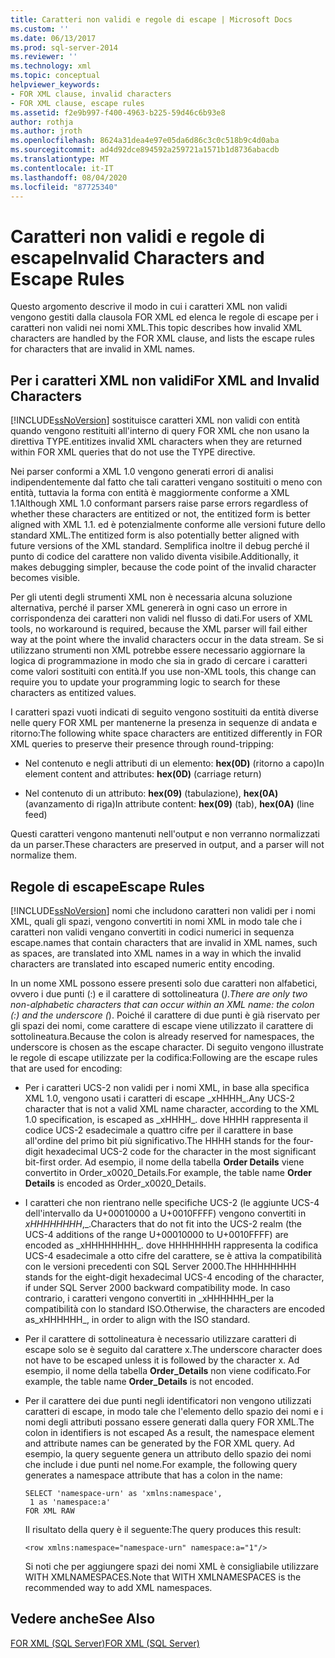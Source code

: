 ```yaml
---
title: Caratteri non validi e regole di escape | Microsoft Docs
ms.custom: ''
ms.date: 06/13/2017
ms.prod: sql-server-2014
ms.reviewer: ''
ms.technology: xml
ms.topic: conceptual
helpviewer_keywords:
- FOR XML clause, invalid characters
- FOR XML clause, escape rules
ms.assetid: f2e9b997-f400-4963-b225-59d46c6b93e8
author: rothja
ms.author: jroth
ms.openlocfilehash: 8624a31dea4e97e05da6d86c3c0c518b9c4d0aba
ms.sourcegitcommit: ad4d92dce894592a259721a1571b1d8736abacdb
ms.translationtype: MT
ms.contentlocale: it-IT
ms.lasthandoff: 08/04/2020
ms.locfileid: "87725340"
---
```

# <a name="invalid-characters-and-escape-rules"></a><span data-ttu-id="7ae5c-102">Caratteri non validi e regole di escape</span><span class="sxs-lookup"><span data-stu-id="7ae5c-102">Invalid Characters and Escape Rules</span></span>
  <span data-ttu-id="7ae5c-103">Questo argomento descrive il modo in cui i caratteri XML non validi vengono gestiti dalla clausola FOR XML ed elenca le regole di escape per i caratteri non validi nei nomi XML.</span><span class="sxs-lookup"><span data-stu-id="7ae5c-103">This topic describes how invalid XML characters are handled by the FOR XML clause, and lists the escape rules for characters that are invalid in XML names.</span></span>  
  
## <a name="for-xml-and-invalid-characters"></a><span data-ttu-id="7ae5c-104">Per i caratteri XML non validi</span><span class="sxs-lookup"><span data-stu-id="7ae5c-104">For XML and Invalid Characters</span></span>  
 [!INCLUDE[ssNoVersion](../../includes/ssnoversion-md.md)] <span data-ttu-id="7ae5c-105">sostituisce caratteri XML non validi con entità quando vengono restituiti all'interno di query FOR XML che non usano la direttiva TYPE.</span><span class="sxs-lookup"><span data-stu-id="7ae5c-105">entitizes invalid XML characters when they are returned within FOR XML queries that do not use the TYPE directive.</span></span>  
  
 <span data-ttu-id="7ae5c-106">Nei parser conformi a XML 1.0 vengono generati errori di analisi indipendentemente dal fatto che tali caratteri vengano sostituiti o meno con entità, tuttavia la forma con entità è maggiormente conforme a XML 1.1</span><span class="sxs-lookup"><span data-stu-id="7ae5c-106">Although XML 1.0 conformant parsers raise parse errors regardless of whether these characters are entitized or not, the entitized form is better aligned with XML 1.1.</span></span> <span data-ttu-id="7ae5c-107">ed è potenzialmente conforme alle versioni future dello standard XML.</span><span class="sxs-lookup"><span data-stu-id="7ae5c-107">The entitized form is also potentially better aligned with future versions of the XML standard.</span></span> <span data-ttu-id="7ae5c-108">Semplifica inoltre il debug perché il punto di codice del carattere non valido diventa visibile.</span><span class="sxs-lookup"><span data-stu-id="7ae5c-108">Additionally, it makes debugging simpler, because the code point of the invalid character becomes visible.</span></span>  
  
 <span data-ttu-id="7ae5c-109">Per gli utenti degli strumenti XML non è necessaria alcuna soluzione alternativa, perché il parser XML genererà in ogni caso un errore in corrispondenza dei caratteri non validi nel flusso di dati.</span><span class="sxs-lookup"><span data-stu-id="7ae5c-109">For users of XML tools, no workaround is required, because the XML parser will fail either way at the point where the invalid characters occur in the data stream.</span></span> <span data-ttu-id="7ae5c-110">Se si utilizzano strumenti non XML potrebbe essere necessario aggiornare la logica di programmazione in modo che sia in grado di cercare i caratteri come valori sostituiti con entità.</span><span class="sxs-lookup"><span data-stu-id="7ae5c-110">If you use non-XML tools, this change can require you to update your programming logic to search for these characters as entitized values.</span></span>  
  
 <span data-ttu-id="7ae5c-111">I caratteri spazi vuoti indicati di seguito vengono sostituiti da entità diverse nelle query FOR XML per mantenerne la presenza in sequenze di andata e ritorno:</span><span class="sxs-lookup"><span data-stu-id="7ae5c-111">The following white space characters are entitized differently in FOR XML queries to preserve their presence through round-tripping:</span></span>  
  
-   <span data-ttu-id="7ae5c-112">Nel contenuto e negli attributi di un elemento: **hex(0D)** (ritorno a capo)</span><span class="sxs-lookup"><span data-stu-id="7ae5c-112">In element content and attributes: **hex(0D)** (carriage return)</span></span>  
  
-   <span data-ttu-id="7ae5c-113">Nel contenuto di un attributo: **hex(09)** (tabulazione), **hex(0A)** (avanzamento di riga)</span><span class="sxs-lookup"><span data-stu-id="7ae5c-113">In attribute content: **hex(09)** (tab), **hex(0A)** (line feed)</span></span>  
  
 <span data-ttu-id="7ae5c-114">Questi caratteri vengono mantenuti nell'output e non verranno normalizzati da un parser.</span><span class="sxs-lookup"><span data-stu-id="7ae5c-114">These characters are preserved in output, and a parser will not normalize them.</span></span>  
  
## <a name="escape-rules"></a><span data-ttu-id="7ae5c-115">Regole di escape</span><span class="sxs-lookup"><span data-stu-id="7ae5c-115">Escape Rules</span></span>  
 [!INCLUDE[ssNoVersion](../../includes/ssnoversion-md.md)] <span data-ttu-id="7ae5c-116">nomi che includono caratteri non validi per i nomi XML, quali gli spazi, vengono convertiti in nomi XML in modo tale che i caratteri non validi vengano convertiti in codici numerici in sequenza escape.</span><span class="sxs-lookup"><span data-stu-id="7ae5c-116">names that contain characters that are invalid in XML names, such as spaces, are translated into XML names in a way in which the invalid characters are translated into escaped numeric entity encoding.</span></span>  
  
 <span data-ttu-id="7ae5c-117">In un nome XML possono essere presenti solo due caratteri non alfabetici, ovvero i due punti (:) e il carattere di sottolineatura (_).</span><span class="sxs-lookup"><span data-stu-id="7ae5c-117">There are only two non-alphabetic characters that can occur within an XML name: the colon (:) and the underscore (_).</span></span> <span data-ttu-id="7ae5c-118">Poiché il carattere di due punti è già riservato per gli spazi dei nomi, come carattere di escape viene utilizzato il carattere di sottolineatura.</span><span class="sxs-lookup"><span data-stu-id="7ae5c-118">Because the colon is already reserved for namespaces, the underscore is chosen as the escape character.</span></span> <span data-ttu-id="7ae5c-119">Di seguito vengono illustrate le regole di escape utilizzate per la codifica:</span><span class="sxs-lookup"><span data-stu-id="7ae5c-119">Following are the escape rules that are used for encoding:</span></span>  
  
-   <span data-ttu-id="7ae5c-120">Per i caratteri UCS-2 non validi per i nomi XML, in base alla specifica XML 1.0, vengono usati i caratteri di escape _xHHHH\_.</span><span class="sxs-lookup"><span data-stu-id="7ae5c-120">Any UCS-2 character that is not a valid XML name character, according to the XML 1.0 specification, is escaped as _xHHHH\_.</span></span> <span data-ttu-id="7ae5c-121">dove HHHH rappresenta il codice UCS-2 esadecimale a quattro cifre per il carattere in base all'ordine del primo bit più significativo.</span><span class="sxs-lookup"><span data-stu-id="7ae5c-121">The HHHH stands for the four-digit hexadecimal UCS-2 code for the character in the most significant bit-first order.</span></span> <span data-ttu-id="7ae5c-122">Ad esempio, il nome della tabella **Order Details** viene convertito in Order_x0020_Details.</span><span class="sxs-lookup"><span data-stu-id="7ae5c-122">For example, the table name **Order Details** is encoded as Order_x0020_Details.</span></span>  
  
-   <span data-ttu-id="7ae5c-123">I caratteri che non rientrano nelle specifiche UCS-2 (le aggiunte UCS-4 dell'intervallo da U+00010000 a U+0010FFFF) vengono convertiti in _xHHHHHHHH_,\_.</span><span class="sxs-lookup"><span data-stu-id="7ae5c-123">Characters that do not fit into the UCS-2 realm (the UCS-4 additions of the range U+00010000 to U+0010FFFF) are encoded as _xHHHHHHHH\_.</span></span> <span data-ttu-id="7ae5c-124">dove HHHHHHHH rappresenta la codifica UCS-4 esadecimale a otto cifre del carattere, se è attiva la compatibilità con le versioni precedenti con SQL Server 2000.</span><span class="sxs-lookup"><span data-stu-id="7ae5c-124">The HHHHHHHH stands for the eight-digit hexadecimal UCS-4 encoding of the character, if under SQL Server 2000 backward compatibility mode.</span></span> <span data-ttu-id="7ae5c-125">In caso contrario, i caratteri vengono convertiti in _xHHHHHH\_per la compatibilità con lo standard ISO.</span><span class="sxs-lookup"><span data-stu-id="7ae5c-125">Otherwise, the characters are encoded as_xHHHHHH\_, in order to align with the ISO standard.</span></span>  
  
-   <span data-ttu-id="7ae5c-126">Per il carattere di sottolineatura è necessario utilizzare caratteri di escape solo se è seguito dal carattere x.</span><span class="sxs-lookup"><span data-stu-id="7ae5c-126">The underscore character does not have to be escaped unless it is followed by the character x.</span></span> <span data-ttu-id="7ae5c-127">Ad esempio, il nome della tabella **Order_Details** non viene codificato.</span><span class="sxs-lookup"><span data-stu-id="7ae5c-127">For example, the table name **Order_Details** is not encoded.</span></span>  
  
-   <span data-ttu-id="7ae5c-128">Per il carattere dei due punti negli identificatori non vengono utilizzati caratteri di escape, in modo tale che l'elemento dello spazio dei nomi e i nomi degli attributi possano essere generati dalla query FOR XML.</span><span class="sxs-lookup"><span data-stu-id="7ae5c-128">The colon in identifiers is not escaped As a result, the namespace element and attribute names can be generated by the FOR XML query.</span></span> <span data-ttu-id="7ae5c-129">Ad esempio, la query seguente genera un attributo dello spazio dei nomi che include i due punti nel nome.</span><span class="sxs-lookup"><span data-stu-id="7ae5c-129">For example, the following query generates a namespace attribute that has a colon in the name:</span></span>  
  
    ```  
    SELECT 'namespace-urn' as 'xmlns:namespace',   
     1 as 'namespace:a'   
    FOR XML RAW  
    ```  
  
     <span data-ttu-id="7ae5c-130">Il risultato della query è il seguente:</span><span class="sxs-lookup"><span data-stu-id="7ae5c-130">The query produces this result:</span></span>  
  
    ```  
    <row xmlns:namespace="namespace-urn" namespace:a="1"/>  
    ```  
  
     <span data-ttu-id="7ae5c-131">Si noti che per aggiungere spazi dei nomi XML è consigliabile utilizzare WITH XMLNAMESPACES.</span><span class="sxs-lookup"><span data-stu-id="7ae5c-131">Note that WITH XMLNAMESPACES is the recommended way to add XML namespaces.</span></span>  
  
## <a name="see-also"></a><span data-ttu-id="7ae5c-132">Vedere anche</span><span class="sxs-lookup"><span data-stu-id="7ae5c-132">See Also</span></span>  
 [<span data-ttu-id="7ae5c-133">FOR XML &#40;SQL Server&#41;</span><span class="sxs-lookup"><span data-stu-id="7ae5c-133">FOR XML &#40;SQL Server&#41;</span></span>](for-xml-sql-server.md)  
  
  
